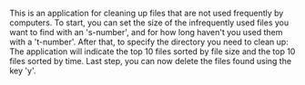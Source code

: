    This is an application for cleaning up files that are not used frequently by computers.
   To start, you can set the size of the infrequently used files you want to find with an 's-number', and for how long haven't you used them with a 't-number'.
   After that, to specify the directory you need to clean up: The application will indicate the top 10 files sorted by file size and the top 10 files sorted by time.
   Last step, you can now delete the files found using the key 'y'.
